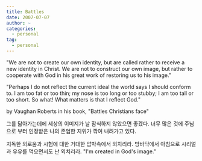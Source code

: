 ```yaml
---
title: Battles
date: 2007-07-07
author: ~
categories:
  - personal
tag:
  - personal
---
```




"We are not to create our own identity, but are called rather to receive a new identity in Christ. We are not to construct our own image, but rather to cooperate with God in his great work of restoring us to his image."

"Perhaps I do not reflect the current ideal the world says I should conform to. I am too fat or too thin; my nose is too long or too stubby;  I am too tall or too short. So what! What matters is that I reflect God."

by Vaughan Roberts in his book, "Battles Christians face"

그를 닮아가는데에 세상의 이미지가 날 잠식하지 않았으면 좋겠다. 너무 많은 것에 주님으로 부터 인정받은 나의 존엄한 지위가 깎여 내려가고 있다.

지독한 외로움과 시험에 대한 거대한 압박속에서 외치리라. 방바닥에서 아침으로 시리얼과 우유를 먹으면서도 난 외치리라. "I'm created in God's image."


 






